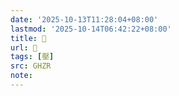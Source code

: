 ```yaml
---
date: '2025-10-13T11:28:04+08:00'
lastmod: '2025-10-14T06:42:22+08:00'
title: 󰛓
url: 󰛓
tags: [壓]
src: GHZR
note:
---
```

